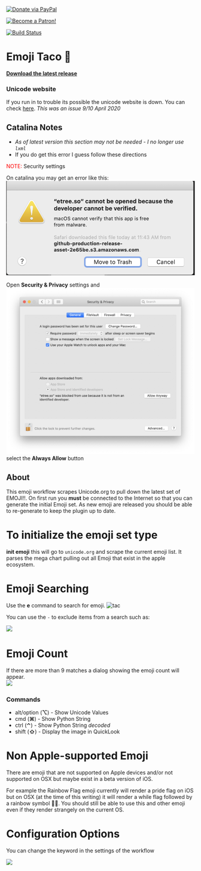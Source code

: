 
[![Donate via PayPal](https://img.shields.io/badge/Donate-PayPal-blue.svg?style=flat-square)](https://www.paypal.com/cgi-bin/webscr?cmd=_donations&business=J4ECF77LB2BCE&currency_code=USD&source=url)

[![Become a Patron!](https://img.shields.io/badge/Patreon-Become%20a%20Patron!-orange.svg?style=flat-square)](https://www.patreon.com/fvcproductions)



[![Build Status](https://travis-ci.org/jeeftor/EmojiTaco.svg?branch=master)](https://travis-ci.org/jeeftor/EmojiTaco)

# Emoji Taco 🌮 

[**Download the latest release**](https://github.com/jeeftor/EmojiTaco/releases)

### Unicode website

If you run in to trouble its possible the unicode website is down. You can check [here](https://downfor.io/unicode.org). _This was an issue 9/10 April 2020_


## Catalina Notes

- _As of latest version this section may not be needed - I no longer use `lxml`_
- If you do get this error I guess follow these directions

<span style="color:red">NOTE:</span> Security settings 

On catalina you may get an error like this:
![docs/catalina1.png](docs/catalina1.png)

Open **Security & Privacy** settings and 
![docs/catalina2.png](docs/catalina2.png)
select the **Always Allow** button

## About
This emoji workflow scrapes Unicode.org to pull down the latest set of EMOJI!!.  On first run you **must** be connected to the Internet so that you can generate the initial Emoji set.  As new emoji are released you should be able to re-generate to keep the plugin up to date.

<!--## Why


This workflow was developed because none of the existing emoji workflows had the support for the taco icon or any of the newer icons such as the multi-racial people

![color](docs/tones.png)-->


# To initialize the emoji set type

**init emoji** this will go to `unicode.org` and scrape the current emoji list.  It parses the mega chart pulling out all Emoji that exist in the apple ecosystem.

# Emoji Searching

Use the **e** command to search for emoji.
![tac](docs/taco.png)

You can use the `-` to exclude items from a search such as:

![](docs/complexsearch.png)

# Emoji Count
If there are more than 9 matches a dialog showing the emoji count will appear.  
![](docs/ecount.png)


### Commands

* alt/option (**⌥**)  -  Show Unicode Values
* cmd (**⌘**) - Show Python String
* ctrl (**⌃**) - Show Python String *decoded*
* shift (**⇧**) - Display the image in QuickLook



# Non Apple-supported Emoji

There are emoji that are not supported on Apple devices and/or not supported on OSX but maybe exist in a beta version of iOS.

For example the Rainbow Flag emoji currently will render a pride flag on iOS but on OSX (at the time of this writing) it will render a while flag followed by a rainbow symbol 🏳️‍🌈️.  You should still be able to use this and other emoji even if they render strangely on the current OS.

# Configuration Options
You can change the keyword in the settings of the workflow

![](docs/settings.png)

